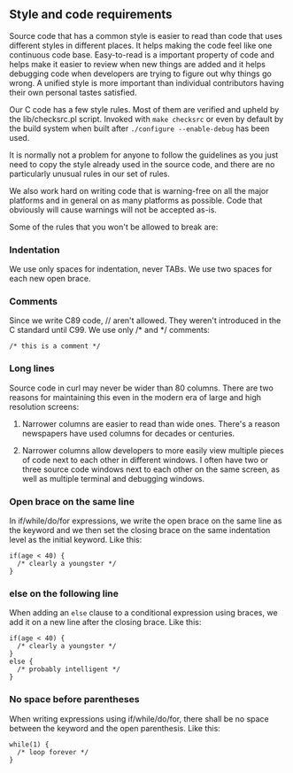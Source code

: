 ## Style and code requirements

Source code that has a common style is easier to read than code that uses
different styles in different places. It helps making the code feel like one
continuous code base. Easy-to-read is a important property of code and
helps make it easier to review when new things are added and it helps
debugging code when developers are trying to figure out why things go wrong. A
unified style is more important than individual contributors having their own
personal tastes satisfied.

Our C code has a few style rules. Most of them are verified and upheld by the
lib/checksrc.pl script. Invoked with `make checksrc` or even by default by the
build system when built after `./configure --enable-debug` has been used.

It is normally not a problem for anyone to follow the guidelines as you just
need to copy the style already used in the source code, and there are no
particularly unusual rules in our set of rules.

We also work hard on writing code that is warning-free on all the major
platforms and in general on as many platforms as possible. Code that obviously
will cause warnings will not be accepted as-is.

Some of the rules that you won't be allowed to break are:

### Indentation

We use only spaces for indentation, never TABs. We use two spaces for each new
open brace.

### Comments

Since we write C89 code, // aren't allowed. They weren't introduced in the C
standard until C99. We use only /\* and \*/ comments:

    /* this is a comment */

### Long lines

Source code in curl may never be wider than 80 columns. There are two reasons
for maintaining this even in the modern era of large and high resolution
screens:

1. Narrower columns are easier to read than wide ones. There's a reason
   newspapers have used columns for decades or centuries.

2. Narrower columns allow developers to more easily view multiple pieces of code
   next to each other in different windows. I often have two or three source
   code windows next to each other on the same screen, as well as multiple
   terminal and debugging windows.

### Open brace on the same line

In if/while/do/for expressions, we write the open brace on the same line as
the keyword and we then set the closing brace on the same indentation level as
the initial keyword. Like this:

    if(age < 40) {
      /* clearly a youngster */
    }

### else on the following line

When adding an `else` clause to a conditional expression using braces, we add
it on a new line after the closing brace. Like this:

    if(age < 40) {
      /* clearly a youngster */
    }
    else {
      /* probably intelligent */
    }

### No space before parentheses

When writing expressions using if/while/do/for, there shall be no space
between the keyword and the open parenthesis. Like this:

    while(1) {
      /* loop forever */
    }
